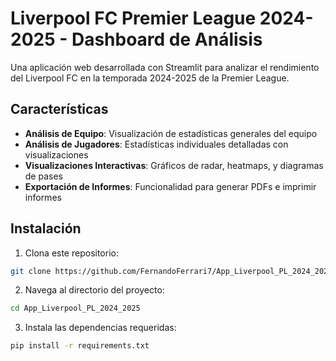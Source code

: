 # Liverpool FC Premier League 2024-2025 - Dashboard de Análisis

Una aplicación web desarrollada con Streamlit para analizar el rendimiento del Liverpool FC en la temporada 2024-2025 de la Premier League.

## Características

- **Análisis de Equipo**: Visualización de estadísticas generales del equipo
- **Análisis de Jugadores**: Estadísticas individuales detalladas con visualizaciones
- **Visualizaciones Interactivas**: Gráficos de radar, heatmaps, y diagramas de pases
- **Exportación de Informes**: Funcionalidad para generar PDFs e imprimir informes

## Instalación

1. Clona este repositorio:
```bash
git clone https://github.com/FernandoFerrari7/App_Liverpool_PL_2024_2025
```

2. Navega al directorio del proyecto:
```bash
cd App_Liverpool_PL_2024_2025
```

3. Instala las dependencias requeridas:
```bash
pip install -r requirements.txt
```